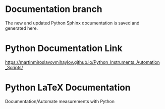 # Documentation branch 

The new and updated Python Sphinx documentation is saved and generated here.


# Python Documentation Link

https://martinmiroslavovmihaylov.github.io/Python_Instruments_Automation_Scripts/

# Python LaTeX Documentation

Documentation/Automate measurements with Python
